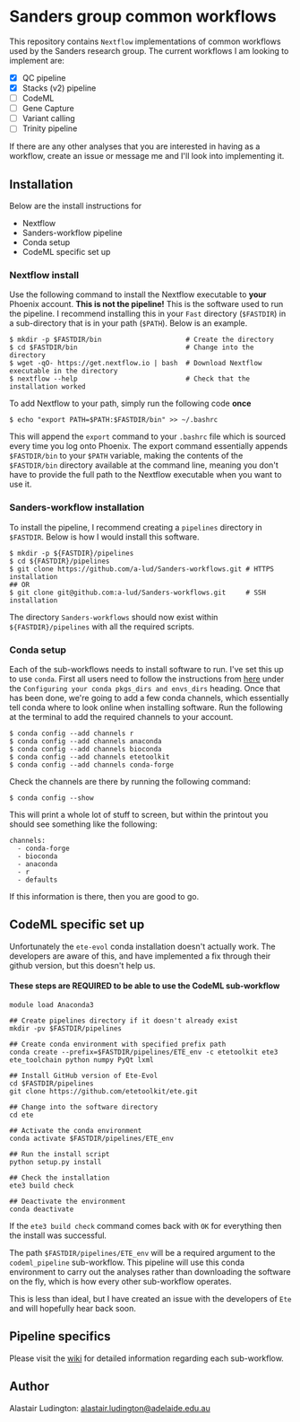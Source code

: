 # Sanders group common workflows

This repository contains `Nextflow` implementations of common workflows used by
the Sanders research group. The current workflows I am looking to implement are:

* [x] QC pipeline
* [x] Stacks (v2) pipeline
* [ ] CodeML
* [ ] Gene Capture
* [ ] Variant calling
* [ ] Trinity pipeline

If there are any other analyses that you are interested in having as a workflow,
create an issue or message me and I'll look into implementing it.

## Installation

Below are the install instructions for

- Nextflow
- Sanders-workflow pipeline
- Conda setup
- CodeML specific set up

### Nextflow install
Use the following command to install the Nextflow executable to **your** Phoenix
account. **This is not the pipeline!** This is the software used to run the
pipeline. I recommend installing this in your `Fast` directory (`$FASTDIR`) in a
sub-directory that is in your path (`$PATH`). Below is an example.

```{shell}
$ mkdir -p $FASTDIR/bin                     # Create the directory
$ cd $FASTDIR/bin                           # Change into the directory
$ wget -qO- https://get.nextflow.io | bash  # Download Nextflow executable in the directory
$ nextflow --help                           # Check that the installation worked
```

To add Nextflow to your path, simply run the following code **once**

```{shell}
$ echo "export PATH=$PATH:$FASTDIR/bin" >> ~/.bashrc
```

This will append the `export` command to your `.bashrc` file which is sourced
every time you log onto Phoenix. The export command essentially appends
`$FASTDIR/bin` to your `$PATH` variable, making the contents of
the `$FASTDIR/bin` directory available at the command line, meaning
you don't have to provide the full path to the Nextflow executable when you
want to use it.

### Sanders-workflow installation

To install the pipeline, I recommend creating a `pipelines` directory in
`$FASTDIR`. Below is how I would install this software.

```{shell}
$ mkdir -p ${FASTDIR}/pipelines
$ cd ${FASTDIR}/pipelines
$ git clone https://github.com/a-lud/Sanders-workflows.git # HTTPS installation
## OR
$ git clone git@github.com:a-lud/Sanders-workflows.git     # SSH installation
```

The directory `Sanders-workflows` should now exist within `${FASTDIR}/pipelines`
with all the required scripts.

### Conda setup

Each of the sub-workflows needs to install software to run. I've set this up to use
`conda`. First all users need to follow the instructions from
[here](https://wiki.adelaide.edu.au/hpc/Anaconda) under the `Configuring your conda pkgs_dirs and envs_dirs`
heading. Once that has been done, we're going to add a few conda channels, which essentially
tell conda where to look online when installing software. Run the following at the
terminal to add the required channels to your account.

```{shell}
$ conda config --add channels r
$ conda config --add channels anaconda
$ conda config --add channels bioconda
$ conda config --add channels etetoolkit
$ conda config --add channels conda-forge
```

Check the channels are there by running the following command:

```{shell}
$ conda config --show
```

This will print a whole lot of stuff to screen, but within the printout
you should see something like the following:

```{shell}
channels:
  - conda-forge
  - bioconda
  - anaconda
  - r
  - defaults
```

If this information is there, then you are good to go.

## CodeML specific set up

Unfortunately the `ete-evol` conda installation doesn't actually work. The developers
are aware of this, and have implemented a fix through their github version, but this
doesn't help us.

#### These steps are REQUIRED to be able to use the CodeML sub-workflow

```{shell}
module load Anaconda3

## Create pipelines directory if it doesn't already exist
mkdir -pv $FASTDIR/pipelines

## Create conda environment with specified prefix path
conda create --prefix=$FASTDIR/pipelines/ETE_env -c etetoolkit ete3 ete_toolchain python numpy PyQt lxml

## Install GitHub version of Ete-Evol
cd $FASTDIR/pipelines
git clone https://github.com/etetoolkit/ete.git

## Change into the software directory
cd ete

## Activate the conda environment
conda activate $FASTDIR/pipelines/ETE_env

## Run the install script
python setup.py install

## Check the installation
ete3 build check

## Deactivate the environment
conda deactivate
```

If the `ete3 build check` command comes back with `OK` for everything then the install
was successful.

The path `$FASTDIR/pipelines/ETE_env` will be a required argument to the `codeml_pipeline`
sub-workflow. This pipeline will use this conda environment to carry out the analyses
rather than downloading the software on the fly, which is how every other sub-workflow
operates.

This is less than ideal, but I have created an issue with the developers of `Ete` and will
hopefully hear back soon.

## Pipeline specifics

Please visit the [wiki](https://github.com/a-lud/Sanders-workflows/wiki) for detailed information regarding each sub-workflow.

## Author

Alastair Ludington: alastair.ludington@adelaide.edu.au